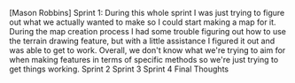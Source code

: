 [Mason Robbins]
Sprint 1: During this whole sprint I was just trying to figure out what we actually wanted to make so I could start making a map for it. During the map creation process I had some trouble figuring out how to use the terrain drawing feature, but with a little assistance I figured it out and was able to get to work. Overall, we don't know what we're trying to aim for when making features in terms of specific methods so we're just trying to get things working.
Sprint 2
Sprint 3
Sprint 4
Final Thoughts
